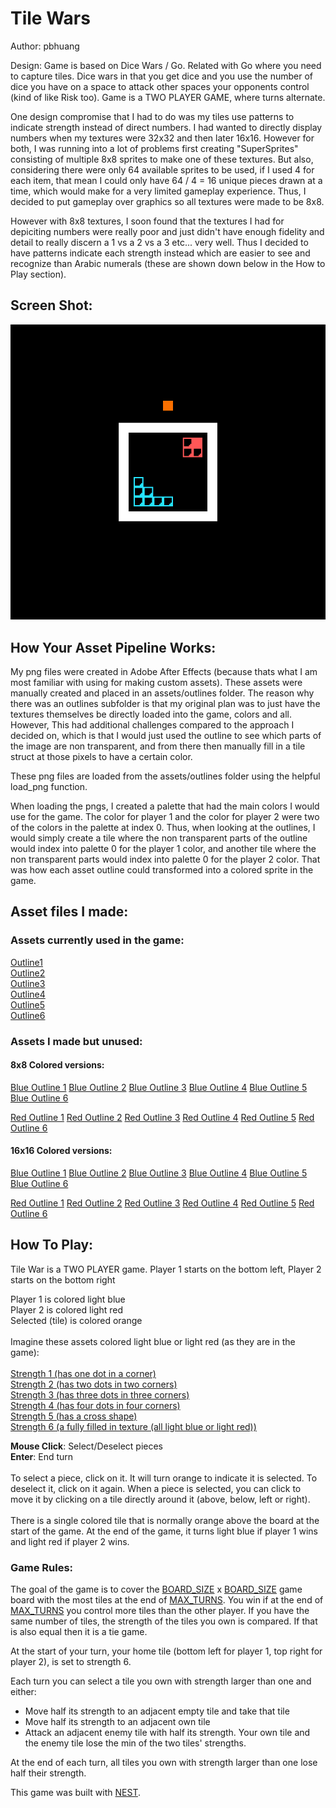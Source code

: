 # Tile Wars

Author: pbhuang

Design: Game is based on Dice Wars / Go. Related with Go where you need to capture tiles. Dice wars in that you get dice and you use the number of dice you have on a space to attack other spaces your opponents control (kind of like Risk too). Game is a TWO PLAYER GAME, where turns alternate.

One design compromise that I had to do was my tiles use patterns to indicate strength instead of direct numbers. I had wanted to directly display numbers when my textures were 32x32 and then later 16x16. However for both, I was running into a lot of problems first creating "SuperSprites" consisting of multiple 8x8 sprites to make one of these textures. But also, considering there were only 64 available sprites to be used, if I used 4 for each item, that mean I could only have 64 / 4 = 16 unique pieces drawn at a time, which would make for a very limited gameplay experience. Thus, I decided to put gameplay over graphics so all textures were made to be 8x8.

However with 8x8 textures, I soon found that the textures I had for depiciting numbers were really poor and just didn't have enough fidelity and detail to really discern a 1 vs a 2 vs a 3 etc... very well. Thus I decided to have patterns indicate each strength instead which are easier to see and recognize than Arabic numerals (these are shown down below in the How to Play section).

## Screen Shot:

![Screen Shot](screenshot.png)

## How Your Asset Pipeline Works:

My png files were created in Adobe After Effects (because thats what I am most familiar with using for making custom assets). These assets were manually created and placed in an assets/outlines folder. The reason why there was an outlines subfolder is that my original plan was to just have the textures themselves be directly loaded into the game, colors and all. However, This had additional challenges compared to the approach I decided on, which is that I would just used the outline to see which parts of the image are non transparent, and from there then manually fill in a tile struct at those pixels to have a certain color.


These png files are loaded from the assets/outlines folder using the helpful load_png function.

When loading the pngs, I created a palette that had the main colors I would use for the game. The color for player 1 and the color for player 2 were two of the colors in the palette at index 0. Thus, when looking at the outlines, I would simply create a tile where the non transparent parts of the outline would index into palette 0 for the player 1 color, and another tile where the non transparent parts would index into palette 0 for the player 2 color. That was how each asset outline could transformed into a colored sprite in the game.

## Asset files I made:

### Assets currently used in the game:
[Outline1](assets/outlines/outline1.png) <br>
[Outline2](assets/outlines/outline2.png) <br>
[Outline3](assets/outlines/outline3.png) <br>
[Outline4](assets/outlines/outline4.png) <br>
[Outline5](assets/outlines/outline5.png) <br>
[Outline6](assets/outlines/outline6.png) <br>

### Assets I made but unused:

#### 8x8 Colored versions:
[Blue Outline 1](assets/1blu.png)
[Blue Outline 2](assets/2blu.png)
[Blue Outline 3](assets/3blu.png)
[Blue Outline 4](assets/4blu.png)
[Blue Outline 5](assets/5blu.png)
[Blue Outline 6](assets/6blu.png)
<br>

[Red Outline 1](assets/1red.png)
[Red Outline 2](assets/2red.png)
[Red Outline 3](assets/3red.png)
[Red Outline 4](assets/4red.png)
[Red Outline 5](assets/5red.png)
[Red Outline 6](assets/6red.png)

#### 16x16 Colored versions:
[Blue Outline 1](assets/16x16/1blu.png)
[Blue Outline 2](assets/16x16/2blu.png)
[Blue Outline 3](assets/16x16/3blu.png)
[Blue Outline 4](assets/16x16/4blu.png)
[Blue Outline 5](assets/16x16/5blu.png)
[Blue Outline 6](assets/16x16/6blu.png)
<br>

[Red Outline 1](assets/16x16/1red.png)
[Red Outline 2](assets/16x16/2red.png)
[Red Outline 3](assets/16x16/3red.png)
[Red Outline 4](assets/16x16/4red.png)
[Red Outline 5](assets/16x16/5red.png)
[Red Outline 6](assets/16x16/6red.png)

## How To Play:

Tile War is a TWO PLAYER game. Player 1 starts on the bottom left, Player 2 starts on the bottom right

Player 1 is colored light blue<br>
Player 2 is colored light red<br>
Selected (tile) is colored orange <br>
<br>
Imagine these assets colored light blue or light red (as they are in the game):
<br>
<br>
[Strength 1 (has one dot in a corner)](assets/outlines/outline1.png) <br>
[Strength 2 (has two dots in two corners)](assets/outlines/outline2.png) <br>
[Strength 3 (has three dots in three corners)](assets/outlines/outline3.png) <br>
[Strength 4 (has four dots in four corners)](assets/outlines/outline4.png) <br>
[Strength 5 (has a cross shape)](assets/outlines/outline5.png) <br>
[Strength 6 (a fully filled in texture (all light blue or light red))](assets/outlines/outline6.png) <br>


<b>Mouse Click</b>: Select/Deselect pieces <br>
<b>Enter</b>: End turn
<br>
<br>
To select a piece, click on it. It will turn orange to indicate it is selected. To deselect it, click on it again. When a piece is selected, you can click to move it by clicking on a tile directly around it (above, below, left or right).
<br>
<br>
There is a single colored tile that is normally orange above the board at the start of the game. At the end of the game, it turns light blue if player 1 wins and light red if player 2 wins.

### Game Rules:
The goal of the game is to cover the [BOARD_SIZE](Game.hpp) x [BOARD_SIZE](Game.hpp) game board with the most tiles at the end of [MAX_TURNS](Game.hpp). You win if at the end of [MAX_TURNS](Game.hpp) you control more tiles than the other player. If you have the same number of tiles, the strength of the tiles you own is compared. If that is also equal then it is a tie game. 

At the start of your turn, your home tile (bottom left for player 1, top right for player 2), is set to strength 6.

Each turn you can select a tile you own with strength larger than one and either:
<ul>
<li> Move half its strength to an adjacent empty tile and take that tile
<li> Move half its strength to an adjacent own tile 
<li> Attack an adjacent enemy tile with half its strength. Your own tile and the enemy tile lose the min of the two tiles' strengths. 
</ul>

At the end of each turn, all tiles you own with strength larger than one lose half their strength.

This game was built with [NEST](NEST.md).

